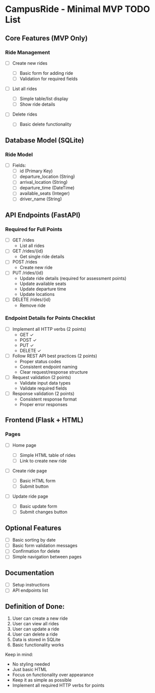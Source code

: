 # CampusRide - Minimal MVP TODO List

## Core Features (MVP Only)

### Ride Management

- [ ] Create new rides

  - [ ] Basic form for adding ride
  - [ ] Validation for required fields

- [ ] List all rides

  - [ ] Simple table/list display
  - [ ] Show ride details

- [ ] Delete rides
  - [ ] Basic delete functionality

## Database Model (SQLite)

### Ride Model

- [ ] Fields:
  - [ ] id (Primary Key)
  - [ ] departure_location (String)
  - [ ] arrival_location (String)
  - [ ] departure_time (DateTime)
  - [ ] available_seats (Integer)
  - [ ] driver_name (String)

## API Endpoints (FastAPI)

### Required for Full Points

- [ ] GET /rides
  - List all rides
- [ ] GET /rides/{id}
  - Get single ride details
- [ ] POST /rides
  - Create new ride
- [ ] PUT /rides/{id}
  - Update ride details (required for assessment points)
  - Update available seats
  - Update departure time
  - Update locations
- [ ] DELETE /rides/{id}
  - Remove ride

### Endpoint Details for Points Checklist

- [ ] Implement all HTTP verbs (2 points)
  - GET ✓
  - POST ✓
  - PUT ✓
  - DELETE ✓
- [ ] Follow REST API best practices (2 points)
  - Proper status codes
  - Consistent endpoint naming
  - Clear request/response structure
- [ ] Request validation (2 points)
  - Validate input data types
  - Validate required fields
- [ ] Response validation (2 points)
  - Consistent response format
  - Proper error responses

## Frontend (Flask + HTML)

### Pages

- [ ] Home page

  - [ ] Simple HTML table of rides
  - [ ] Link to create new ride

- [ ] Create ride page

  - [ ] Basic HTML form
  - [ ] Submit button

- [ ] Update ride page
  - [ ] Basic update form
  - [ ] Submit changes button

## Optional Features

- [ ] Basic sorting by date
- [ ] Basic form validation messages
- [ ] Confirmation for delete
- [ ] Simple navigation between pages

## Documentation

- [ ] Setup instructions
- [ ] API endpoints list

## Definition of Done:

1. User can create a new ride
2. User can view all rides
3. User can update a ride
4. User can delete a ride
5. Data is stored in SQLite
6. Basic functionality works

Keep in mind:

- No styling needed
- Just basic HTML
- Focus on functionality over appearance
- Keep it as simple as possible
- Implement all required HTTP verbs for points
